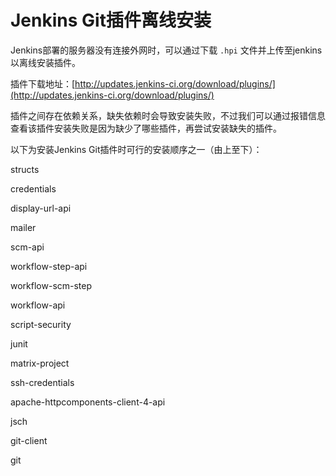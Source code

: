 # Jenkins Git插件离线安装

Jenkins部署的服务器没有连接外网时，可以通过下载 `.hpi` 文件并上传至jenkins以离线安装插件。

插件下载地址：[http://updates.jenkins-ci.org/download/plugins/](http://updates.jenkins-ci.org/download/plugins/)

插件之间存在依赖关系，缺失依赖时会导致安装失败，不过我们可以通过报错信息查看该插件安装失败是因为缺少了哪些插件，再尝试安装缺失的插件。

以下为安装Jenkins Git插件时可行的安装顺序之一（由上至下）：

structs

credentials

display-url-api

mailer

scm-api

workflow-step-api

workflow-scm-step

workflow-api

script-security

junit

matrix-project

ssh-credentials

apache-httpcomponents-client-4-api

jsch

git-client

git

